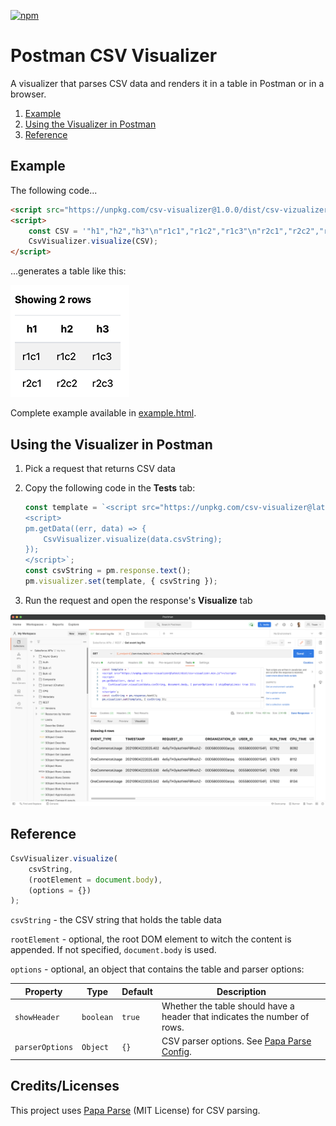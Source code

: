 [![npm](https://img.shields.io/npm/v/csv-visualizer)](https://www.npmjs.com/package/csv-visualizer)

# Postman CSV Visualizer

A visualizer that parses CSV data and renders it in a table in Postman or in a browser.

1. [Example](#example)
1. [Using the Visualizer in Postman](#using-the-visualizer-in-postman)
1. [Reference](#reference)

## Example

The following code...

```html
<script src="https://unpkg.com/csv-visualizer@1.0.0/dist/csv-vizualizer.min.js"></script>
<script>
    const CSV = '"h1","h2","h3"\n"r1c1","r1c2","r1c3"\n"r2c1","r2c2","r2c3"';
    CsvVisualizer.visualize(CSV);
</script>
```

...generates a table like this:

![Standalone HTML table](./gfx/simple-table.png)

Complete example available in [example.html](example.html).

## Using the Visualizer in Postman

1. Pick a request that returns CSV data
1. Copy the following code in the **Tests** tab:

    ```js
    const template = `<script src="https://unpkg.com/csv-visualizer@latest/dist/csv-visualizer.min.js"></script>
    <script>
    pm.getData((err, data) => {
        CsvVisualizer.visualize(data.csvString);
    });
    </script>`;
    const csvString = pm.response.text();
    pm.visualizer.set(template, { csvString });
    ```

1. Run the request and open the response's **Visualize** tab

![Postman visualizer](./gfx/postman.png)

## Reference

```js
CsvVisualizer.visualize(
    csvString,
    (rootElement = document.body),
    (options = {})
);
```

`csvString` - the CSV string that holds the table data

`rootElement` - optional, the root DOM element to witch the content is appended. If not specified, `document.body` is used.

`options` - optional, an object that contains the table and parser options:

| Property        | Type      | Default | Description                                                                         |
| --------------- | --------- | ------- | ----------------------------------------------------------------------------------- |
| `showHeader`    | `boolean` | `true`  | Whether the table should have a header that indicates the number of rows.           |
| `parserOptions` | `Object`  | `{}`    | CSV parser options. See [Papa Parse Config](https://www.papaparse.com/docs#config). |

## Credits/Licenses

This project uses [Papa Parse](https://www.papaparse.com/) (MIT License) for CSV parsing.

